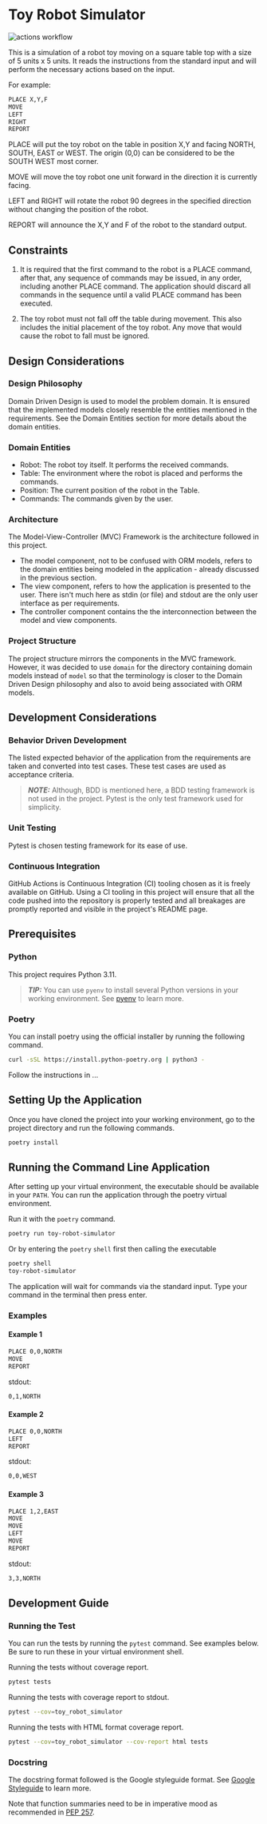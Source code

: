 # Toy Robot Simulator

![actions workflow](https://github.com/donfiguerres/toy-robot-simulator-python/actions/workflows/test.yml/badge.svg)

This is a simulation of a robot toy moving on a square table top with a size of 5 units
x 5 units. It reads the instructions from the standard input and will perform the
necessary actions based on the input.

For example:

```bash
PLACE X,Y,F
MOVE
LEFT
RIGHT
REPORT
```

PLACE will put the toy robot on the table in position X,Y and facing NORTH, SOUTH, EAST
or WEST. The origin (0,0) can be considered to be the SOUTH WEST most corner.

MOVE will move the toy robot one unit forward in the direction it is currently facing.

LEFT and RIGHT will rotate the robot 90 degrees in the specified direction without
changing the position of the robot.

REPORT will announce the X,Y and F of the robot to the standard output.

## Constraints

1. It is required that the first command to the robot is a PLACE command, after that,
any sequence of commands may be issued, in any order, including another PLACE command.
The application should discard all commands in the sequence until a valid PLACE command
has been executed.

2. The toy robot must not fall off the table during movement. This also includes the
initial placement of the toy robot. Any move that would cause the robot to fall must be
ignored.

## Design Considerations

### Design Philosophy

Domain Driven Design is used to model the problem domain. It is ensured that the
implemented models closely resemble the entities mentioned in the requirements. See
the Domain Entities section for more details about the domain entities.

### Domain Entities

- Robot: The robot toy itself. It performs the received commands.
- Table: The environment where the robot is placed and performs the commands.
- Position: The current position of the robot in the Table.
- Commands: The commands given by the user.

### Architecture

The Model-View-Controller (MVC) Framework is the architecture followed in this project.

- The model component, not to be confused with ORM models, refers to the domain entities
being modeled in the application - already discussed in the previous section.
- The view component, refers to how the application is presented to the user. There
isn't much here as stdin (or file) and stdout are the only user interface as per
requirements.
- The controller component contains the the interconnection between the model and view
components.

### Project Structure

The project structure mirrors the components in the MVC framework. However, it was
decided to use `domain` for the directory containing domain models instead of `model`
so that the terminology is closer to the Domain Driven Design philosophy and also to
avoid being associated with ORM models.

## Development Considerations

### Behavior Driven Development

The listed expected behavior of the application from the requirements are taken and
converted into test cases. These test cases are used as acceptance criteria.

> **_NOTE:_** Although, BDD is mentioned here, a BDD testing framework is not used in
the project. Pytest is the only test framework used for simplicity.

### Unit Testing

Pytest is chosen testing framework for its ease of use.

### Continuous Integration

GitHub Actions is Continuous Integration (CI) tooling chosen as it is freely available
on GitHub. Using a CI tooling in this project will ensure that all the code pushed into
the repository is properly tested and all breakages are promptly reported and visible in
the project's README page.

## Prerequisites

### Python

This project requires Python 3.11.

> **_TIP:_** You can use `pyenv` to install several Python versions in your working
environment. See [pyenv](https://github.com/pyenv/pyenv) to learn more.

### Poetry

You can install poetry using the official installer by running the following command.

```bash
curl -sSL https://install.python-poetry.org | python3 -
```

Follow the instructions in ...

## Setting Up the Application

Once you have cloned the project into your working environment, go to the project
directory and run the following commands.

```bash
poetry install
```

## Running the Command Line Application

After setting up your virtual environment, the executable should be available in your
`PATH`. You can run the application through the poetry virtual environment.

Run it with the `poetry` command.

```bash
poetry run toy-robot-simulator
```

Or by entering the `poetry` `shell` first then calling the executable

```bash
poetry shell
toy-robot-simulator
```

The application will wait for commands via the standard input. Type your command
in the terminal then press enter.

### Examples

#### Example 1

```bash
PLACE 0,0,NORTH
MOVE
REPORT
```

stdout:

```bash
0,1,NORTH
```

#### Example 2

```bash
PLACE 0,0,NORTH
LEFT
REPORT
```

stdout:

```bash
0,0,WEST
```

#### Example 3

```bash
PLACE 1,2,EAST
MOVE
MOVE
LEFT
MOVE
REPORT
```

stdout:

```bash
3,3,NORTH
```

## Development Guide

### Running the Test

You can run the tests by running the `pytest` command. See examples below. Be
sure to run these in your virtual environment shell.

Running the tests without coverage report.

```bash
pytest tests
```

Running the tests with coverage report to stdout.

```bash
pytest --cov=toy_robot_simulator
```

Running the tests with HTML format coverage report.

```bash
pytest --cov=toy_robot_simulator --cov-report html tests
```

### Docstring

The docstring format followed is the Google styleguide format.
See [Google Styleguide](https://google.github.io/styleguide/pyguide.html) to learn more.

Note that function summaries need to be in imperative mood as recommended in
[PEP 257](https://peps.python.org/pep-0257/).

